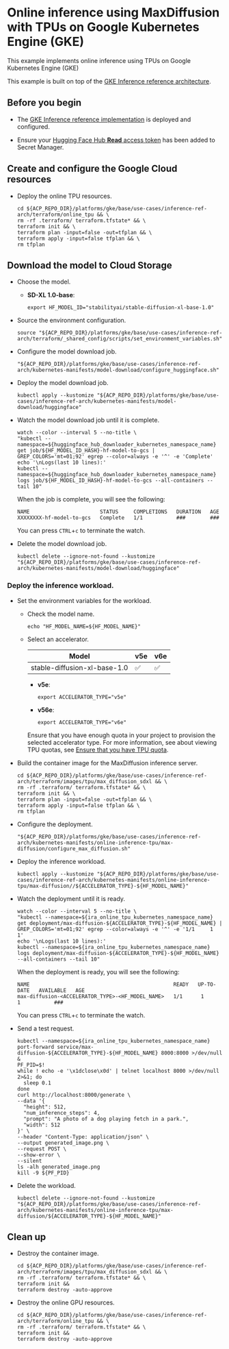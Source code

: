 # Online inference using MaxDiffusion with TPUs on Google Kubernetes Engine (GKE)

This example implements online inference using TPUs on Google Kubernetes Engine
(GKE)

This example is built on top of the
[GKE Inference reference architecture](/docs/platforms/gke/base/use-cases/inference-ref-arch/README.md).

## Before you begin

- The
  [GKE Inference reference implementation](/platforms/gke/base/use-cases/inference-ref-arch/terraform/README.md)
  is deployed and configured.

- Ensure your
  [Hugging Face Hub **Read** access token](/platforms/gke/base/core/huggingface/initialize/README.md)
  has been added to Secret Manager.

## Create and configure the Google Cloud resources

- Deploy the online TPU resources.

  ```shell
  cd ${ACP_REPO_DIR}/platforms/gke/base/use-cases/inference-ref-arch/terraform/online_tpu && \
  rm -rf .terraform/ terraform.tfstate* && \
  terraform init && \
  terraform plan -input=false -out=tfplan && \
  terraform apply -input=false tfplan && \
  rm tfplan
  ```

## Download the model to Cloud Storage

- Choose the model.

  - **SD-XL 1.0-base**:

    ```shell
    export HF_MODEL_ID="stabilityai/stable-diffusion-xl-base-1.0"
    ```

- Source the environment configuration.

  ```shell
  source "${ACP_REPO_DIR}/platforms/gke/base/use-cases/inference-ref-arch/terraform/_shared_config/scripts/set_environment_variables.sh"
  ```

- Configure the model download job.

  ```shell
  "${ACP_REPO_DIR}/platforms/gke/base/use-cases/inference-ref-arch/kubernetes-manifests/model-download/configure_huggingface.sh"
  ```

- Deploy the model download job.

  ```shell
  kubectl apply --kustomize "${ACP_REPO_DIR}/platforms/gke/base/use-cases/inference-ref-arch/kubernetes-manifests/model-download/huggingface"
  ```

- Watch the model download job until it is complete.

  ```shell
  watch --color --interval 5 --no-title \
  "kubectl --namespace=${huggingface_hub_downloader_kubernetes_namespace_name} get job/${HF_MODEL_ID_HASH}-hf-model-to-gcs | GREP_COLORS='mt=01;92' egrep --color=always -e '^' -e 'Complete'
  echo '\nLogs(last 10 lines):'
  kubectl --namespace=${huggingface_hub_downloader_kubernetes_namespace_name} logs job/${HF_MODEL_ID_HASH}-hf-model-to-gcs --all-containers --tail 10"
  ```

  When the job is complete, you will see the following:

  ```text
  NAME                       STATUS     COMPLETIONS   DURATION   AGE
  XXXXXXXX-hf-model-to-gcs   Complete   1/1           ###        ###
  ```

  You can press `CTRL`+`c` to terminate the watch.

- Delete the model download job.

  ```shell
  kubectl delete --ignore-not-found --kustomize "${ACP_REPO_DIR}/platforms/gke/base/use-cases/inference-ref-arch/kubernetes-manifests/model-download/huggingface"
  ```

### Deploy the inference workload.

- Set the environment variables for the workload.

  - Check the model name.

    ```shell
    echo "HF_MODEL_NAME=${HF_MODEL_NAME}"
    ```

  - Select an accelerator.

    | Model                        | v5e | v6e |
    | ---------------------------- | --- | --- |
    | stable-diffusion-xl-base-1.0 | ✅  | ✅  |

    - **v5e**:

      ```shell
      export ACCELERATOR_TYPE="v5e"
      ```

    - **v56e**:

      ```shell
      export ACCELERATOR_TYPE="v6e"
      ```

    Ensure that you have enough quota in your project to provision the selected
    accelerator type. For more information, see about viewing TPU quotas, see
    [Ensure that you have TPU quota](https://cloud.google.com/kubernetes-engine/docs/how-to/tpus#ensure-quota).

- Build the container image for the MaxDiffusion inference server.

  ```shell
  cd ${ACP_REPO_DIR}/platforms/gke/base/use-cases/inference-ref-arch/terraform/images/tpu/max_diffusion_sdxl && \
  rm -rf .terraform/ terraform.tfstate* && \
  terraform init && \
  terraform plan -input=false -out=tfplan && \
  terraform apply -input=false tfplan && \
  rm tfplan
  ```

- Configure the deployment.

  ```shell
  "${ACP_REPO_DIR}/platforms/gke/base/use-cases/inference-ref-arch/kubernetes-manifests/online-inference-tpu/max-diffusion/configure_max_diffusion.sh"
  ```

- Deploy the inference workload.

  ```shell
  kubectl apply --kustomize "${ACP_REPO_DIR}/platforms/gke/base/use-cases/inference-ref-arch/kubernetes-manifests/online-inference-tpu/max-diffusion//${ACCELERATOR_TYPE}-${HF_MODEL_NAME}"
  ```

- Watch the deployment until it is ready.

  ```shell
  watch --color --interval 5 --no-title \
  "kubectl --namespace=${ira_online_tpu_kubernetes_namespace_name} get deployment/max-diffusion-${ACCELERATOR_TYPE}-${HF_MODEL_NAME} | GREP_COLORS='mt=01;92' egrep --color=always -e '^' -e '1/1     1            1'
  echo '\nLogs(last 10 lines):'
  kubectl --namespace=${ira_online_tpu_kubernetes_namespace_name} logs deployment/max-diffusion-${ACCELERATOR_TYPE}-${HF_MODEL_NAME} --all-containers --tail 10"
  ```

  When the deployment is ready, you will see the following:

  ```text
  NAME                                               READY   UP-TO-DATE   AVAILABLE   AGE
  max-diffusion-<ACCELERATOR_TYPE>-<HF_MODEL_NAME>   1/1      1            1           ###
  ```

  You can press `CTRL`+`c` to terminate the watch.

- Send a test request.

  ```shell
  kubectl --namespace=${ira_online_tpu_kubernetes_namespace_name} port-forward service/max-diffusion-${ACCELERATOR_TYPE}-${HF_MODEL_NAME} 8000:8000 >/dev/null &
  PF_PID=$!
  while ! echo -e '\x1dclose\x0d' | telnet localhost 8000 >/dev/null 2>&1; do
    sleep 0.1
  done
  curl http://localhost:8000/generate \
  --data '{
    "height": 512,
    "num_inference_steps": 4,
    "prompt": "A photo of a dog playing fetch in a park.",
    "width": 512
  }' \
  --header "Content-Type: application/json" \
  --output generated_image.png \
  --request POST \
  --show-error \
  --silent
  ls -alh generated_image.png
  kill -9 ${PF_PID}
  ```

- Delete the workload.

  ```shell
  kubectl delete --ignore-not-found --kustomize "${ACP_REPO_DIR}/platforms/gke/base/use-cases/inference-ref-arch/kubernetes-manifests/online-inference-tpu/max-diffusion/${ACCELERATOR_TYPE}-${HF_MODEL_NAME}"
  ```

## Clean up

- Destroy the container image.

  ```shell
  cd ${ACP_REPO_DIR}/platforms/gke/base/use-cases/inference-ref-arch/terraform/images/tpu/max_diffusion_sdxl && \
  rm -rf .terraform/ terraform.tfstate* && \
  terraform init &&
  terraform destroy -auto-approve
  ```

- Destroy the online GPU resources.

  ```shell
  cd ${ACP_REPO_DIR}/platforms/gke/base/use-cases/inference-ref-arch/terraform/online_tpu && \
  rm -rf .terraform/ terraform.tfstate* && \
  terraform init &&
  terraform destroy -auto-approve
  ```

